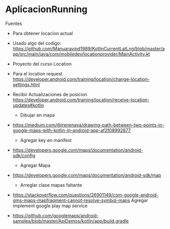 # AplicacionRunning

Fuentes
  * Para obtener locacion actual
- Usado algo del codigo:
https://github.com/Manuaravind1989/KotlinCurrentLatLng/blob/master/app/src/main/java/com/mobiledev/locationprovider/MainActivity.kt
- Proyecto del curso Location
- Para el location request
https://developer.android.com/training/location/change-location-settings.html
- Recibir Actualizaciones de posicion
https://developer.android.com/training/location/receive-location-updates#kotlin

  * Dibujar en mapa
- https://medium.com/@irenenaya/drawing-path-between-two-points-in-google-maps-with-kotlin-in-android-app-af2f08992877

  * Agregar key en manifest
- https://developers.google.com/maps/documentation/android-sdk/config

  * Agregar Mapa
- https://developers.google.com/maps/documentation/android-sdk/map

  * Arreglar clase mapas faltante
- https://stackoverflow.com/questions/26901149/com-google-android-gms-maps-mapfragment-cannot-resolve-symbol-maps
Agregar implement google play map service 
- https://github.com/googlemaps/android-samples/blob/master/ApiDemos/kotlin/app/build.gradle
